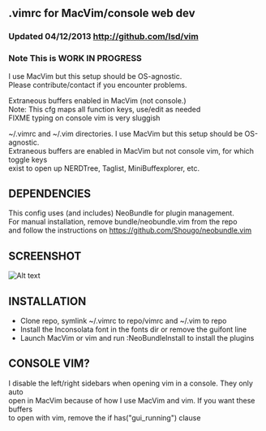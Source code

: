 ## .vimrc for MacVim/console web dev
### Updated 04/12/2013  <http://github.com/lsd/vim>
### Note This is WORK IN PROGRESS  

I use MacVim but this setup should be OS-agnostic.  
Please contribute/contact if you encounter problems.  
   
Extraneous buffers enabled in MacVim (not console.)  
Note: This cfg maps all function keys, use/edit as needed  
FIXME typing on console vim is very sluggish  
   
~/.vimrc and ~/.vim directories. I use MacVim but this setup should be OS-agnostic.  
Extraneous buffers are enabled in MacVim but not console vim, for which toggle keys   
exist to open up NERDTree, Taglist, MiniBuffexplorer, etc.  

## DEPENDENCIES
This config uses (and includes) NeoBundle for plugin management.  
For manual installation, remove bundle/neobundle.vim from the repo  
and follow the instructions on https://github.com/Shougo/neobundle.vim  

## SCREENSHOT
![Alt text](https://raw.github.com/lsd/vim/master/screenshot-mac.png "MacVim 7.3 colorscheme wombat on 10.8.2 with Inconsolata:18")  

## INSTALLATION

* Clone repo, symlink ~/.vimrc to repo/vimrc and ~/.vim to repo  
* Install the Inconsolata font in the fonts dir or remove the guifont line  
* Launch MacVim or vim and run :NeoBundleInstall to install the plugins  

## CONSOLE VIM?
I disable the left/right sidebars when opening vim in a console. They only auto  
open in MacVim because of how I use MacVim and vim. If you want these buffers  
to open with vim, remove the if has("gui\_running") clause  
